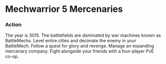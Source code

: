 # Mechwarrior 5 Mercenaries

### Action

The year is 3015. The battlefields are dominated by war machines known as BattleMechs. Level entire cities and decimate the enemy in your BattleMech. Follow a quest for glory and revenge. Manage an expanding mercenary company. Fight alongside your friends with a four-player PvE co-op.